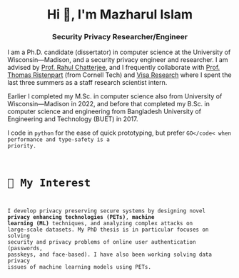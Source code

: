 <h1 align="center">Hi 👋, I'm Mazharul Islam</h1>
<h3 align="center">Security Privacy Researcher/Engineer</h3>

I am a Ph.D. candidate (dissertator) in computer science at the University of Wisconsin—Madison, and a security privacy engineer and researcher. 
I am advised by [Prof. Rahul Chatterjee](https://pages.cs.wisc.edu/~chatterjee/), and I frequently collaborate with [Prof. Thomas Ristenpart](https://rist.tech.cornell.edu/) (from Cornell Tech) and [Visa Research](https://usa.visa.com/about-visa/visa-research.html) where I spent the last three summers as a staff research scientist intern.

Earlier I completed my M.Sc. in computer science also from University of Wisconsin—Madison in 2022, and before that completed my B.Sc. in computer science and engineering from Bangladesh University of Engineering and Technology (BUET) in 2017. 

I code in <code>python</code> for the ease of quick prototyping, but prefer  <code>GO</code< when performance and type-safety is a priority.

# 👀 My Interest
I develop privacy preserving secure systems by designing novel **privacy enhancing technologies (PETs)**, **machine learning (ML)**  techniques, and analyzing complex attacks on large-scale datasets. My PhD thesis is in particular focuses on solving security and privacy problems of online user authentication (passwords, passkeys, and face-based). I have also been working solving data privacy issues of machine learning models using PETs. 



<!-- https://rahuldkjain.github.io/gh-profile-readme-generator/ -->

